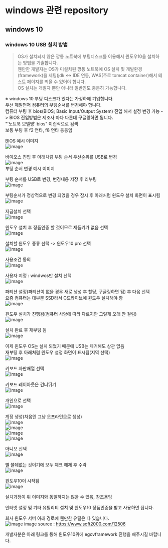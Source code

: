 # windows 관련 repository
## windows 10
### windows 10 USB 설치 방법
>OS가 설치되지 않은 깡통 노트북에 부팅디스크를 이용해서 윈도우10을 설치하는 방법을 기술합니다. <br>
>웬만한 개발자는 OS가 미설치된 깡통 노트북에 OS 설치 및 개발환경(framework)을 세팅(jdk <-> IDE 연동, WAS(주로 tomcat container)해서 테스트 페이지를 띄울 수 있어야 합니다. <br>
>OS 설치는 개발자 뿐만 아니라 일반인도 충분히 가능합니다.

※ windows 10 부팅 디스크가 있다는 가정하에 기입합니다. <br> 
우선 제일먼저 컴퓨터의 부팅순서를 변경해야 합니다. <br>
컴퓨터 부팅 후 bios(BIOS; Basic Input/Output System) 진입 해서 설정 변경 가능 -> BIOS 진입방법은 제조사 마다 다른데 구글링하면 됩니다. <br>
"'노트북 모델명' bios" 이런식으로 검색 <br>
보통 부팅 후 f2 연타, f8 연타 등등임<br>

BIOS 예시 이미지 <br>
![image](https://user-images.githubusercontent.com/44331989/135259116-3413b152-a10a-4703-ad38-270dff73f741.png) <br>

바이오스 진입 후 아래처럼 부팅 순서 우선순위를 USB로 변경 <br>
![image](https://user-images.githubusercontent.com/44331989/135261401-d3c86c38-cf0c-4b0d-8635-a54d18505811.png) <br>
부팅 순서 변경 예시 이미지<br>

부팅 순서를 USB로 변경, 변경내용 저장 후 리부팅 <br>
![image](https://user-images.githubusercontent.com/44331989/135261739-58f212b9-5bcb-4701-b31f-b7f9858732f7.png) <br>

부팅순서가 정상적으로 변경 되었을 경우 잠시 후 아래처럼 윈도우 설치 화면이 표시됨 <br>
![image](https://user-images.githubusercontent.com/44331989/135262279-795207f7-d8d0-48d9-8753-8b1d04d819e4.png) <br>

지금설치 선택 <br>
![image](https://user-images.githubusercontent.com/44331989/135262498-eed01e22-6de7-4aca-800f-e2388aa21c41.png) <br>

윈도우 설치 후 정품인증 할 것이므로 제품키가 없음 선택 <br>
![image](https://user-images.githubusercontent.com/44331989/135262666-5e8b5c7a-743c-4921-8d94-ce29a95f90be.png)

설치할 윈도우 종류 선택 -> 윈도우10 pro 선택 <br>
![image](https://user-images.githubusercontent.com/44331989/135262740-db30e6f7-8510-45d5-9ac8-ac657152cbc7.png)

사용조건 동의 <br>
![image](https://user-images.githubusercontent.com/44331989/135262801-7e5f52a6-0c29-4c9e-9ad6-007ffaf09bf5.png)

사용자 지정 : windwos만 설치 선택 <br>
![image](https://user-images.githubusercontent.com/44331989/135262841-a5316a11-da15-4ce4-96ec-d32211f134f4.png)

파티션 설정(파티션이 없을 경우 새로 생성 후 할당, 구글링하면 됨) 후 다음 선택<br>
요즘 컴퓨터는 대부분 SSD라서 C드라이브에 윈도우 설치해야 함<br>
![image](https://user-images.githubusercontent.com/44331989/135262931-81c1d909-ad2d-4945-bb39-ec41432f7947.png)

윈도우 설치가 진행됨(컴퓨터 사양에 따라 다르지만 그렇게 오래 안 걸림) <br>
![image](https://user-images.githubusercontent.com/44331989/135263121-b6ea27d4-c71b-4ef8-91d2-8070d6e35174.png)

설치 완료 후 재부팅 됨 <br>
![image](https://user-images.githubusercontent.com/44331989/135263171-8ab8a727-8c93-4dfe-9f76-2d91ec0ce116.png)

이제 윈도우 OS는 설치 되었기 때문에 USB는 제거해도 상관 없음 <br>
재부팅 후 아래처럼 윈도우 설정 화면이 표시됨(지역 선택) <br>
![image](https://user-images.githubusercontent.com/44331989/135263399-b8173f3e-18bc-41a0-b263-d3cc6da4a0f9.png)

키보드 자판배열 선택 <br>
![image](https://user-images.githubusercontent.com/44331989/135263672-3eba21be-dd43-4afc-b25a-f8bd91db5810.png)

키보드 레이아웃은 건너뛰기 <br>
![image](https://user-images.githubusercontent.com/44331989/135263847-ee903bc2-6bf0-4965-86df-c93097e2754d.png)

개인으로 선택 <br>
![image](https://user-images.githubusercontent.com/44331989/135263889-ca6fc03d-f0d3-4ca3-87e3-51351d06989f.png)

계정 생성(처음엔 그냥 오프라인으로 생성) <br>
![image](https://user-images.githubusercontent.com/44331989/135263953-c3c30b73-1d40-4466-afed-238345ac1642.png) <br>
![image](https://user-images.githubusercontent.com/44331989/135264000-ca0909ff-9525-498a-bf59-55b17ed9d885.png) <br>
![image](https://user-images.githubusercontent.com/44331989/135264015-f78ba87f-2756-46a4-a4a9-8f555d5e2cb3.png) <br>
![image](https://user-images.githubusercontent.com/44331989/135264035-dc355403-e399-442f-9738-cb1dd5125031.png) <br>

아니오 선택 <br>
![image](https://user-images.githubusercontent.com/44331989/135264057-13ff1edc-bc16-4157-b4d0-77bc2810f8b3.png)

별 쓸데없는 것이기에 모두 체크 해제 후 수락 <br>
![image](https://user-images.githubusercontent.com/44331989/135264104-05f2a111-8f82-4785-ae71-5a8b5a94df38.png)

윈도우10이 시작됨 <br>
![image](https://user-images.githubusercontent.com/44331989/135264197-ac3f0d2c-b30a-4f49-9573-389b721df547.png)

설치과정이 위 이미지와 동일하지는 않을 수 있음, 참조용임 <br>

인터넷 설정 및 기타 유틸리티 설치 및 윈도우10 정품인증을 받고 사용하면 됩니다. <br>

회사 윈도우 서버 아래 경로에 웬만한 유틸은 다 있습니다. <br>
![image](https://user-images.githubusercontent.com/44331989/135368842-3e9eadb3-bc50-4f85-b6d5-a5d414d7cdfc.png)
image source : https://www.soft2000.com/12506 <br>

개발자분은 아래 링크를 통해 윈도우10위에 egovframework 진행을 해주시길 바랍니다. <br>





